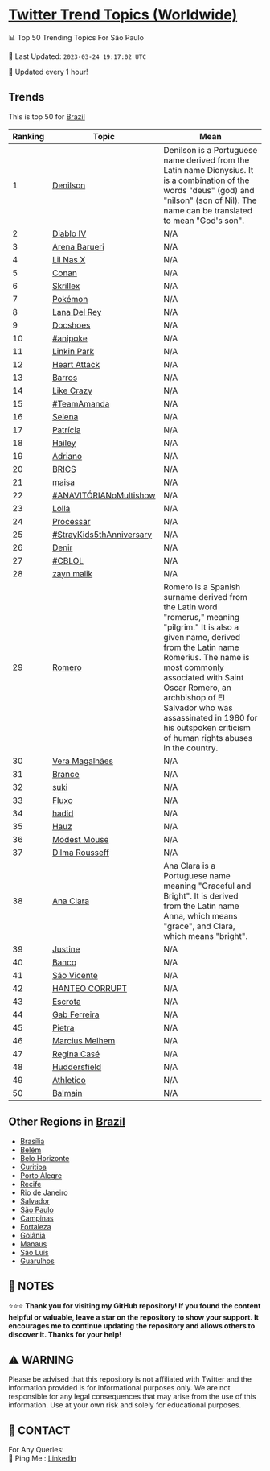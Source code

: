 [Twitter Trend Topics (Worldwide)](https://github.com/ErcinDedeoglu/Twitter-Trend-Topics)
==========


📊 Top 50 Trending Topics For São Paulo

📆 Last Updated: `2023-03-24 19:17:02 UTC`

🔧 Updated every 1 hour!


## Trends

This is top 50 for [Brazil](</Brazil>)

| Ranking | Topic | Mean |
| ------- | ------------ | ------------ |
| 1 | [Denilson](http://twitter.com/search?q=Denilson) | Denilson is a Portuguese name derived from the Latin name Dionysius. It is a combination of the words "deus" (god) and "nilson" (son of Nil). The name can be translated to mean "God's son". |
| 2 | [Diablo IV](http://twitter.com/search?q=Diablo+IV) | N/A |
| 3 | [Arena Barueri](http://twitter.com/search?q=Arena+Barueri) | N/A |
| 4 | [Lil Nas X](http://twitter.com/search?q=Lil+Nas+X) | N/A |
| 5 | [Conan](http://twitter.com/search?q=Conan) | N/A |
| 6 | [Skrillex](http://twitter.com/search?q=Skrillex) | N/A |
| 7 | [Pokémon](http://twitter.com/search?q=Pok%c3%a9mon) | N/A |
| 8 | [Lana Del Rey](http://twitter.com/search?q=Lana+Del+Rey) | N/A |
| 9 | [Docshoes](http://twitter.com/search?q=Docshoes) | N/A |
| 10 | [#anipoke](http://twitter.com/search?q=%23anipoke) | N/A |
| 11 | [Linkin Park](http://twitter.com/search?q=Linkin+Park) | N/A |
| 12 | [Heart Attack](http://twitter.com/search?q=Heart+Attack) | N/A |
| 13 | [Barros](http://twitter.com/search?q=Barros) | N/A |
| 14 | [Like Crazy](http://twitter.com/search?q=Like+Crazy) | N/A |
| 15 | [#TeamAmanda](http://twitter.com/search?q=%23TeamAmanda) | N/A |
| 16 | [Selena](http://twitter.com/search?q=Selena) | N/A |
| 17 | [Patrícia](http://twitter.com/search?q=Patr%c3%adcia) | N/A |
| 18 | [Hailey](http://twitter.com/search?q=Hailey) | N/A |
| 19 | [Adriano](http://twitter.com/search?q=Adriano) | N/A |
| 20 | [BRICS](http://twitter.com/search?q=BRICS) | N/A |
| 21 | [maisa](http://twitter.com/search?q=maisa) | N/A |
| 22 | [#ANAVITÓRIANoMultishow](http://twitter.com/search?q=%23ANAVIT%c3%93RIANoMultishow) | N/A |
| 23 | [Lolla](http://twitter.com/search?q=Lolla) | N/A |
| 24 | [Processar](http://twitter.com/search?q=Processar) | N/A |
| 25 | [#StrayKids5thAnniversary](http://twitter.com/search?q=%23StrayKids5thAnniversary) | N/A |
| 26 | [Denir](http://twitter.com/search?q=Denir) | N/A |
| 27 | [#CBLOL](http://twitter.com/search?q=%23CBLOL) | N/A |
| 28 | [zayn malik](http://twitter.com/search?q=zayn+malik) | N/A |
| 29 | [Romero](http://twitter.com/search?q=Romero) | Romero is a Spanish surname derived from the Latin word "romerus," meaning "pilgrim." It is also a given name, derived from the Latin name Romerius. The name is most commonly associated with Saint Oscar Romero, an archbishop of El Salvador who was assassinated in 1980 for his outspoken criticism of human rights abuses in the country. |
| 30 | [Vera Magalhães](http://twitter.com/search?q=Vera+Magalh%c3%a3es) | N/A |
| 31 | [Brance](http://twitter.com/search?q=Brance) | N/A |
| 32 | [suki](http://twitter.com/search?q=suki) | N/A |
| 33 | [Fluxo](http://twitter.com/search?q=Fluxo) | N/A |
| 34 | [hadid](http://twitter.com/search?q=hadid) | N/A |
| 35 | [Hauz](http://twitter.com/search?q=Hauz) | N/A |
| 36 | [Modest Mouse](http://twitter.com/search?q=Modest+Mouse) | N/A |
| 37 | [Dilma Rousseff](http://twitter.com/search?q=Dilma+Rousseff) | N/A |
| 38 | [Ana Clara](http://twitter.com/search?q=Ana+Clara) | Ana Clara is a Portuguese name meaning "Graceful and Bright". It is derived from the Latin name Anna, which means "grace", and Clara, which means "bright". |
| 39 | [Justine](http://twitter.com/search?q=Justine) | N/A |
| 40 | [Banco](http://twitter.com/search?q=Banco) | N/A |
| 41 | [São Vicente](http://twitter.com/search?q=S%c3%a3o+Vicente) | N/A |
| 42 | [HANTEO CORRUPT](http://twitter.com/search?q=HANTEO+CORRUPT) | N/A |
| 43 | [Escrota](http://twitter.com/search?q=Escrota) | N/A |
| 44 | [Gab Ferreira](http://twitter.com/search?q=Gab+Ferreira) | N/A |
| 45 | [Pietra](http://twitter.com/search?q=Pietra) | N/A |
| 46 | [Marcius Melhem](http://twitter.com/search?q=Marcius+Melhem) | N/A |
| 47 | [Regina Casé](http://twitter.com/search?q=Regina+Cas%c3%a9) | N/A |
| 48 | [Huddersfield](http://twitter.com/search?q=Huddersfield) | N/A |
| 49 | [Athletico](http://twitter.com/search?q=Athletico) | N/A |
| 50 | [Balmain](http://twitter.com/search?q=Balmain) | N/A |



## Other Regions in [Brazil](</Brazil>)

* [Brasília](</Brazil/Brasília.md>)
* [Belém](</Brazil/Belém.md>)
* [Belo Horizonte](</Brazil/Belo Horizonte.md>)
* [Curitiba](</Brazil/Curitiba.md>)
* [Porto Alegre](</Brazil/Porto Alegre.md>)
* [Recife](</Brazil/Recife.md>)
* [Rio de Janeiro](</Brazil/Rio de Janeiro.md>)
* [Salvador](</Brazil/Salvador.md>)
* [São Paulo](</Brazil/São Paulo.md>)
* [Campinas](</Brazil/Campinas.md>)
* [Fortaleza](</Brazil/Fortaleza.md>)
* [Goiânia](</Brazil/Goiânia.md>)
* [Manaus](</Brazil/Manaus.md>)
* [São Luís](</Brazil/São Luís.md>)
* [Guarulhos](</Brazil/Guarulhos.md>)



## 📝 NOTES

⭐⭐⭐ **Thank you for visiting my GitHub repository! If you found the content helpful or valuable, leave a star on the repository to show your support. It encourages me to continue updating the repository and allows others to discover it. Thanks for your help!**


## ⚠️ WARNING

Please be advised that this repository is not affiliated with Twitter and the information provided is for informational purposes only. We are not responsible for any legal consequences that may arise from the use of this information. Use at your own risk and solely for educational purposes.


## 📨 CONTACT

 For Any Queries:  
            🏓 Ping Me : [LinkedIn](https://www.linkedin.com/in/ercindedeoglu/)
